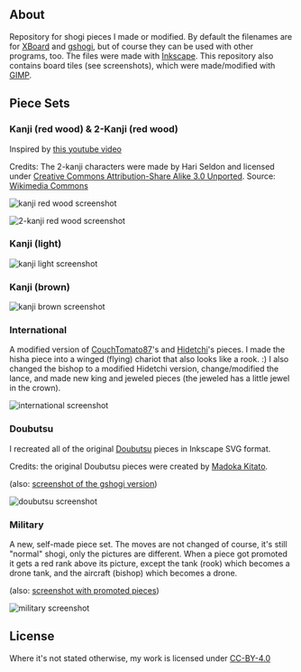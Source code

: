 ## About
Repository for shogi pieces I made or modified. By default the filenames are for [XBoard](https://www.gnu.org/software/xboard/) and [gshogi](https://github.com/johncheetham/gshogi), but of course they can be used with other programs, too. The files were made with [Inkscape](https://inkscape.org). This repository also contains board tiles (see screenshots), which were made/modified with [GIMP](https://www.gimp.org).

## Piece Sets

### Kanji (red wood) & 2-Kanji (red wood)

Inspired by [this youtube video](https://www.youtube.com/watch?v=LEkh6vnWJ6Y)

Credits: The 2-kanji characters were made by Hari Seldon and licensed under [Creative Commons Attribution-Share Alike 3.0 Unported](https://creativecommons.org/licenses/by-sa/3.0/deed.en). Source: [Wikimedia Commons](https://commons.wikimedia.org/wiki/Category:SVG_traditional_shogi_pieces)

![kanji red wood screenshot](https://raw.githubusercontent.com/Ka-hu/shogi-pieces/master/_screenshots/scrot_kanji_red_wood.png)


![2-kanji red wood screenshot](https://raw.githubusercontent.com/Ka-hu/shogi-pieces/master/_screenshots/scrot_2-kanji_red_wood.png)

### Kanji (light)

![kanji light screenshot](https://raw.githubusercontent.com/Ka-hu/shogi-pieces/master/_screenshots/scrot_kanji_light.png)

### Kanji (brown)

![kanji brown screenshot](https://raw.githubusercontent.com/Ka-hu/shogi-pieces/master/_screenshots/scrot_kanji_brown.png)

### International

A modified version of [CouchTomato87](https://github.com/CouchTomato87/InternationalizedPieces/tree/master/Shogi)'s and [Hidetchi](https://github.com/Hidetchi)'s pieces. I made the hisha piece into a winged (flying) chariot that also looks like a rook. :) I also changed the bishop to a modified Hidetchi version, change/modified the lance, and made new king and jeweled pieces (the jeweled has a little jewel in the crown).

![international screenshot](https://raw.githubusercontent.com/Ka-hu/shogi-pieces/master/_screenshots/scrot_international.png)

### Doubutsu

I recreated all of the original [Doubutsu](https://en.wikipedia.org/wiki/D%C5%8Dbutsu_sh%C5%8Dgi) pieces in Inkscape SVG format.

Credits: the original Doubutsu pieces were created by [Madoka Kitato](https://en.wikipedia.org/wiki/Madoka_Kitao).

(also: [screenshot of the gshogi version](https://raw.githubusercontent.com/Ka-hu/shogi-pieces/master/_screenshots/scrot_doubutsu_gshogi.png))

![doubutsu screenshot](https://raw.githubusercontent.com/Ka-hu/shogi-pieces/master/_screenshots/scrot_doubutsu_xboard.png)

### Military

A new, self-made piece set. The moves are not changed of course, it's still "normal" shogi, only the pictures are different. When a piece got promoted it gets a red rank above its picture, except the tank (rook) which becomes a drone tank, and the aircraft (bishop) which becomes a drone.

(also: [screenshot with promoted pieces](https://i.imgur.com/CbX2MzN.png))

![military screenshot](https://raw.githubusercontent.com/Ka-hu/shogi-pieces/master/_screenshots/scrot_military.png)

## License

Where it's not stated otherwise, my work is licensed under [CC-BY-4.0](https://choosealicense.com/licenses/cc-by-4.0)
